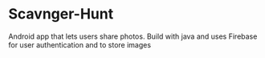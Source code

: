 # Scavnger-Hunt
Android app that lets users share photos. Build with java and uses Firebase for user
authentication and to store images

